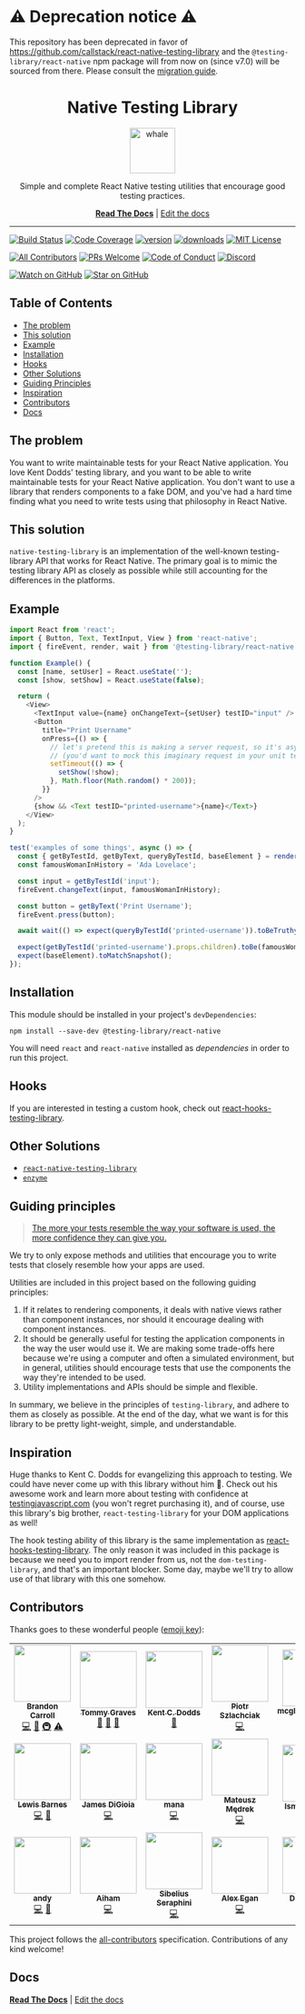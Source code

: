 # ⚠️ Deprecation notice ⚠️

This repository has been deprecated in favor of https://github.com/callstack/react-native-testing-library and the `@testing-library/react-native` npm package will from now on (since v7.0) will be sourced from there. Please consult the [migration guide](https://callstack.github.io/react-native-testing-library/docs/migration-v7/#guide-for-testing-libraryreact-native-users).


<div align="center">
  <h1>Native Testing Library</h1>
  
  <a href="https://www.joypixels.com/emoji/1f433">
    <img
      height="80"
      width="80"
      alt="whale"
      src="https://raw.githubusercontent.com/testing-library/native-testing-library/master/other/whale.png"
    />
  </a>
    
  <p>Simple and complete React Native testing utilities that encourage good testing practices.</p>
  
  [**Read The Docs**](https://native-testing-library.com/docs/intro) |
  [Edit the docs](https://github.com/testing-library/native-testing-library-docs)
</div>

<hr />

[![Build Status](https://travis-ci.org/testing-library/native-testing-library.svg?branch=master)](https://travis-ci.org/testing-library/native-testing-library)
[![Code Coverage](https://img.shields.io/codecov/c/github/testing-library/native-testing-library.svg?style=flat-square)](https://codecov.io/github/testing-library/native-testing-library)
[![version](https://img.shields.io/npm/v/@testing-library/react-native.svg?style=flat-square)](https://www.npmjs.com/package/@testing-library/react-native)
[![downloads](https://img.shields.io/npm/dm/@testing-library/react-native.svg?style=flat-square)](http://www.npmtrends.com/@testing-library/react-native)
[![MIT License](https://img.shields.io/npm/l/@testing-library/react-native.svg?style=flat-square)](https://github.com/testing-library/native-testing-library/blob/master/LICENSE)

[![All Contributors](https://img.shields.io/badge/all_contributors-16-orange.svg?style=flat-square)](#contributors)
[![PRs Welcome](https://img.shields.io/badge/PRs-welcome-brightgreen.svg?style=flat-square)](http://makeapullrequest.com)
[![Code of Conduct](https://img.shields.io/badge/code%20of-conduct-ff69b4.svg?style=flat-square)](https://github.com/testing-library/native-testing-library/blob/master/CODE_OF_CONDUCT.md)
[![Discord](https://img.shields.io/discord/723559267868737556.svg?color=7389D8&labelColor=6A7EC2&logo=discord&logoColor=ffffff&style=flat-square)](https://discord.gg/c6JN9fM)

[![Watch on GitHub](https://img.shields.io/github/watchers/testing-library/native-testing-library.svg?style=social)](https://github.com/testing-library/native-testing-library/watchers)
[![Star on GitHub](https://img.shields.io/github/stars/testing-library/native-testing-library.svg?style=social)](https://github.com/testing-library/native-testing-library/stargazers)

<!-- START doctoc generated TOC please keep comment here to allow auto update -->
<!-- DON'T EDIT THIS SECTION, INSTEAD RE-RUN doctoc TO UPDATE -->

## Table of Contents

- [The problem](#the-problem)
- [This solution](#this-solution)
- [Example](#example)
- [Installation](#installation)
- [Hooks](#hooks)
- [Other Solutions](#other-solutions)
- [Guiding Principles](#guiding-principles)
- [Inspiration](#inspiration)
- [Contributors](#contributors)
- [Docs](#docs)

<!-- END doctoc generated TOC please keep comment here to allow auto update -->

## The problem

You want to write maintainable tests for your React Native application. You love Kent Dodds' testing
library, and you want to be able to write maintainable tests for your React Native application. You
don't want to use a library that renders components to a fake DOM, and you've had a hard time
finding what you need to write tests using that philosophy in React Native.

## This solution

`native-testing-library` is an implementation of the well-known testing-library API that works for
React Native. The primary goal is to mimic the testing library API as closely as possible while
still accounting for the differences in the platforms.

## Example

```javascript
import React from 'react';
import { Button, Text, TextInput, View } from 'react-native';
import { fireEvent, render, wait } from '@testing-library/react-native';

function Example() {
  const [name, setUser] = React.useState('');
  const [show, setShow] = React.useState(false);

  return (
    <View>
      <TextInput value={name} onChangeText={setUser} testID="input" />
      <Button
        title="Print Username"
        onPress={() => {
          // let's pretend this is making a server request, so it's async
          // (you'd want to mock this imaginary request in your unit tests)...
          setTimeout(() => {
            setShow(!show);
          }, Math.floor(Math.random() * 200));
        }}
      />
      {show && <Text testID="printed-username">{name}</Text>}
    </View>
  );
}

test('examples of some things', async () => {
  const { getByTestId, getByText, queryByTestId, baseElement } = render(<Example />);
  const famousWomanInHistory = 'Ada Lovelace';

  const input = getByTestId('input');
  fireEvent.changeText(input, famousWomanInHistory);

  const button = getByText('Print Username');
  fireEvent.press(button);

  await wait(() => expect(queryByTestId('printed-username')).toBeTruthy());

  expect(getByTestId('printed-username').props.children).toBe(famousWomanInHistory);
  expect(baseElement).toMatchSnapshot();
});
```

## Installation

This module should be installed in your project's `devDependencies`:

```
npm install --save-dev @testing-library/react-native
```

You will need `react` and `react-native` installed as _dependencies_ in order to run this project.

## Hooks

If you are interested in testing a custom hook, check out
[react-hooks-testing-library](https://github.com/mpeyper/react-hooks-testing-library).

## Other Solutions

- [`react-native-testing-library`](https://github.com/callstack/react-native-testing-library)
- [`enzyme`](https://airbnb.io/enzyme/docs/guides/react-native.html)

## Guiding principles

> [The more your tests resemble the way your software is used, the more confidence they can give you.](https://twitter.com/kentcdodds/status/977018512689455106)

We try to only expose methods and utilities that encourage you to write tests that closely resemble
how your apps are used.

Utilities are included in this project based on the following guiding principles:

1.  If it relates to rendering components, it deals with native views rather than component
    instances, nor should it encourage dealing with component instances.
2.  It should be generally useful for testing the application components in the way the user would
    use it. We are making some trade-offs here because we're using a computer and often a simulated
    environment, but in general, utilities should encourage tests that use the components the way
    they're intended to be used.
3.  Utility implementations and APIs should be simple and flexible.

In summary, we believe in the principles of `testing-library`, and adhere to them as closely as
possible. At the end of the day, what we want is for this library to be pretty light-weight, simple,
and understandable.

## Inspiration

Huge thanks to Kent C. Dodds for evangelizing this approach to testing. We could have never come up
with this library without him 🙏. Check out his awesome work and learn more about testing with
confidence at [testingjavascript.com](https://testingjavascript.com/) (you won't regret purchasing
it), and of course, use this library's big brother, `react-testing-library` for your DOM
applications as well!

The hook testing ability of this library is the same implementation as
[react-hooks-testing-library](https://github.com/mpeyper/react-hooks-testing-library). The only
reason it was included in this package is because we need you to import render from us, not the
`dom-testing-library`, and that's an important blocker. Some day, maybe we'll try to allow use of
that library with this one somehow.

## Contributors

Thanks goes to these wonderful people ([emoji key](https://allcontributors.org/docs/en/emoji-key)):

<!-- ALL-CONTRIBUTORS-LIST:START - Do not remove or modify this section -->
<!-- prettier-ignore-start -->
<!-- markdownlint-disable -->
<table>
  <tr>
    <td align="center"><a href="https://github.com/bcarroll22"><img src="https://avatars2.githubusercontent.com/u/11020406?v=4" width="100px;" alt=""/><br /><sub><b>Brandon Carroll</b></sub></a><br /><a href="https://github.com/testing-library/native-testing-library/commits?author=bcarroll22" title="Code">💻</a> <a href="https://github.com/testing-library/native-testing-library/commits?author=bcarroll22" title="Documentation">📖</a> <a href="#infra-bcarroll22" title="Infrastructure (Hosting, Build-Tools, etc)">🚇</a> <a href="https://github.com/testing-library/native-testing-library/commits?author=bcarroll22" title="Tests">⚠️</a></td>
    <td align="center"><a href="http://tagraves.com"><img src="https://avatars1.githubusercontent.com/u/2263711?v=4" width="100px;" alt=""/><br /><sub><b>Tommy Graves</b></sub></a><br /><a href="#ideas-TAGraves" title="Ideas, Planning, & Feedback">🤔</a> <a href="#maintenance-TAGraves" title="Maintenance">🚧</a> <a href="https://github.com/testing-library/native-testing-library/pulls?q=is%3Apr+reviewed-by%3ATAGraves" title="Reviewed Pull Requests">👀</a></td>
    <td align="center"><a href="https://kentcdodds.com"><img src="https://avatars.githubusercontent.com/u/1500684?v=3" width="100px;" alt=""/><br /><sub><b>Kent C. Dodds</b></sub></a><br /><a href="#ideas-kentcdodds" title="Ideas, Planning, & Feedback">🤔</a></td>
    <td align="center"><a href="https://github.com/sz-piotr"><img src="https://avatars2.githubusercontent.com/u/17070569?v=4" width="100px;" alt=""/><br /><sub><b>Piotr Szlachciak</b></sub></a><br /><a href="https://github.com/testing-library/native-testing-library/commits?author=sz-piotr" title="Code">💻</a></td>
    <td align="center"><a href="https://github.com/mcgloneleviROOT"><img src="https://avatars3.githubusercontent.com/u/48258981?v=4" width="100px;" alt=""/><br /><sub><b>mcgloneleviROOT</b></sub></a><br /><a href="https://github.com/testing-library/native-testing-library/issues?q=author%3AmcgloneleviROOT" title="Bug reports">🐛</a> <a href="https://github.com/testing-library/native-testing-library/commits?author=mcgloneleviROOT" title="Code">💻</a></td>
    <td align="center"><a href="http://exercism.io/profiles/wolverineks/619ce225090a43cb891d2edcbbf50401"><img src="https://avatars2.githubusercontent.com/u/8462274?v=4" width="100px;" alt=""/><br /><sub><b>Kevin Sullivan</b></sub></a><br /><a href="https://github.com/testing-library/native-testing-library/commits?author=wolverineks" title="Documentation">📖</a></td>
    <td align="center"><a href="https://github.com/elyalvarado"><img src="https://avatars1.githubusercontent.com/u/545352?v=4" width="100px;" alt=""/><br /><sub><b>Ely Alvarado</b></sub></a><br /><a href="https://github.com/testing-library/native-testing-library/commits?author=elyalvarado" title="Code">💻</a></td>
  </tr>
  <tr>
    <td align="center"><a href="https://github.com/lewie9021"><img src="https://avatars3.githubusercontent.com/u/4729411?v=4" width="100px;" alt=""/><br /><sub><b>Lewis Barnes</b></sub></a><br /><a href="https://github.com/testing-library/native-testing-library/commits?author=lewie9021" title="Code">💻</a> <a href="#question-lewie9021" title="Answering Questions">💬</a></td>
    <td align="center"><a href="http://jamesdigioia.com"><img src="https://avatars0.githubusercontent.com/u/4371429?v=4" width="100px;" alt=""/><br /><sub><b>James DiGioia</b></sub></a><br /><a href="https://github.com/testing-library/native-testing-library/commits?author=mAAdhaTTah" title="Code">💻</a></td>
    <td align="center"><a href="https://manatoworks.me"><img src="https://avatars1.githubusercontent.com/u/11571318?v=4" width="100px;" alt=""/><br /><sub><b>mana</b></sub></a><br /><a href="https://github.com/testing-library/native-testing-library/commits?author=manakuro" title="Code">💻</a></td>
    <td align="center"><a href="https://github.com/mateusz1913"><img src="https://avatars2.githubusercontent.com/u/25980166?v=4" width="100px;" alt=""/><br /><sub><b>Mateusz Mędrek</b></sub></a><br /><a href="https://github.com/testing-library/native-testing-library/commits?author=mateusz1913" title="Code">💻</a></td>
    <td align="center"><a href="https://smakosh.com"><img src="https://avatars0.githubusercontent.com/u/20082141?v=4" width="100px;" alt=""/><br /><sub><b>Ismail Ghallou </b></sub></a><br /><a href="https://github.com/testing-library/native-testing-library/commits?author=smakosh" title="Documentation">📖</a></td>
    <td align="center"><a href="https://github.com/jeffreyffs"><img src="https://avatars1.githubusercontent.com/u/1441462?v=4" width="100px;" alt=""/><br /><sub><b>jeffreyffs</b></sub></a><br /><a href="https://github.com/testing-library/native-testing-library/commits?author=jeffreyffs" title="Code">💻</a></td>
    <td align="center"><a href="https://www.sophieau.com/"><img src="https://avatars2.githubusercontent.com/u/11145039?v=4" width="100px;" alt=""/><br /><sub><b>Sophie Au</b></sub></a><br /><a href="https://github.com/testing-library/native-testing-library/commits?author=SophieAu" title="Code">💻</a></td>
  </tr>
  <tr>
    <td align="center"><a href="http://ajsmth.com"><img src="https://avatars2.githubusercontent.com/u/40680668?v=4" width="100px;" alt=""/><br /><sub><b>andy</b></sub></a><br /><a href="https://github.com/testing-library/native-testing-library/commits?author=ajsmth" title="Code">💻</a> <a href="https://github.com/testing-library/native-testing-library/commits?author=ajsmth" title="Documentation">📖</a></td>
    <td align="center"><a href="https://github.com/aiham"><img src="https://avatars2.githubusercontent.com/u/609164?v=4" width="100px;" alt=""/><br /><sub><b>Aiham</b></sub></a><br /><a href="https://github.com/testing-library/native-testing-library/commits?author=aiham" title="Code">💻</a></td>
    <td align="center"><a href="https://twitter.com/sseraphini"><img src="https://avatars3.githubusercontent.com/u/2005841?v=4" width="100px;" alt=""/><br /><sub><b>Sibelius Seraphini</b></sub></a><br /><a href="https://github.com/testing-library/native-testing-library/commits?author=sibelius" title="Code">💻</a></td>
    <td align="center"><a href="https://github.com/AEgan"><img src="https://avatars0.githubusercontent.com/u/3501927?v=4" width="100px;" alt=""/><br /><sub><b>Alex Egan</b></sub></a><br /><a href="https://github.com/testing-library/native-testing-library/commits?author=AEgan" title="Code">💻</a></td>
    <td align="center"><a href="http://daveolsen.com.au"><img src="https://avatars3.githubusercontent.com/u/10344370?v=4" width="100px;" alt=""/><br /><sub><b>Dave Olsen</b></sub></a><br /><a href="https://github.com/testing-library/native-testing-library/commits?author=daveols" title="Code">💻</a> <a href="https://github.com/testing-library/native-testing-library/commits?author=daveols" title="Tests">⚠️</a> <a href="https://github.com/testing-library/native-testing-library/commits?author=daveols" title="Documentation">📖</a></td>
  </tr>
</table>

<!-- markdownlint-enable -->
<!-- prettier-ignore-end -->
<!-- ALL-CONTRIBUTORS-LIST:END -->

This project follows the [all-contributors](https://github.com/all-contributors/all-contributors)
specification. Contributions of any kind welcome!

## Docs

[**Read The Docs**](https://native-testing-library.com) |
[Edit the docs](https://github.com/testing-library/native-testing-library-docs)
